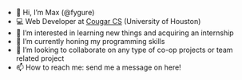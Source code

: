 - 👋 Hi, I’m Max (@fygure)
- 💻 Web Developer at [Cougar CS](https://github.com/CougarCS) (University of Houston)
- 👀 I’m interested in learning new things and acquiring an internship
- 🌱 I’m currently honing my programming skills
- 💞️ I’m looking to collaborate on any type of co-op projects or team related project
- 📫 How to reach me: send me a message on here!

<!---
fygure/fygure is a ✨ special ✨ repository because its `README.md` (this file) appears on your GitHub profile.
You can click the Preview link to take a look at your changes.
--->
